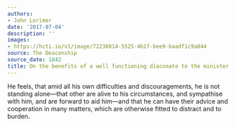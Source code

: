 ```yaml
---
authors:
- John Lorimer
date: '2017-07-04'
description: ''
images:
- https://hcti.io/v1/image/72236814-5525-4b1f-bee9-baadf1c9a844
source: The Deaconship
source_date: 1842
title: On the benefits of a well functioning diaconate to the minister
---
```


He feels, that amid all his own difficulties and discouragements, he is not standing alone—that other are alive to his circumstances, and sympathise with him, and are forward to aid him—and that he can have their advice and cooperation in many matters, which are otherwise fitted to distract and to burden.